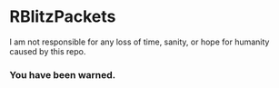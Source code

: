 # RBlitzPackets

I am not responsible for any loss of time, sanity, or hope for humanity caused by this repo.

### You have been warned.